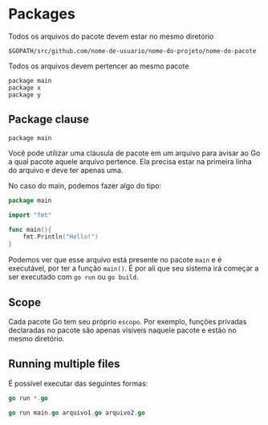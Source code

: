 # Packages

Todos os arquivos do pacote devem estar no mesmo diretório

```
$GOPATH/src/github.com/nome-de-usuario/nome-do-projeto/nome-do-pacote
```

Todos os arquivos devem pertencer ao mesmo pacote

```
package main
package x
package y
```

## Package clause

```
package main
```

Você pode utilizar uma cláusula de pacote em um arquivo para avisar ao Go a qual pacote aquele arquivo pertence. Ela precisa estar na primeira linha do arquivo e deve ter apenas uma.

No caso do main, podemos fazer algo do tipo:

```go
package main

import "fmt"

func main(){
    fmt.Println("Hello!")
}
```

Podemos ver que esse arquivo está presente no pacote `main` e é executável, por ter a função `main()`. É por ali que seu sistema irá começar a ser executado com `go run` ou `go build`.

## Scope

Cada pacote Go tem seu próprio `escopo`. Por exemplo, funções privadas declaradas no pacote são apenas visíveis naquele pacote e estão no mesmo diretório.

## Running multiple files

É possível executar das seguintes formas:

```go
go run *.go
```

```go
go run main.go arquivo1.go arquivo2.go
```
